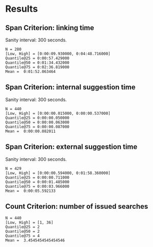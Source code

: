 # Results


## Span Criterion:  linking time

Sanity interval: 300 seconds.

```
N = 280
[Low, High] = [0:00:09.930000, 0:04:48.716000]
Quantile@25 = 0:00:57.429000
Quantile@50 = 0:01:34.432000
Quantile@75 = 0:02:36.819000
Mean =  0:01:52.063464
```


## Span Criterion:  internal suggestion time

Sanity interval: 300 seconds.

```
N = 440
[Low, High] = [0:00:00.015000, 0:00:00.537000]
Quantile@25 = 0:00:00.050000
Quantile@50 = 0:00:00.063000
Quantile@75 = 0:00:00.087000
Mean =  0:00:00.082011
```


## Span Criterion:  external suggestion time

Sanity interval: 300 seconds.

```
N = 429
[Low, High] = [0:00:00.594000, 0:01:58.360000]
Quantile@25 = 0:00:00.711000
Quantile@50 = 0:00:01.485000
Quantile@75 = 0:00:03.966000
Mean =  0:00:05.592133
```


## Count Criterion:  number of issued searches


```
N = 440
[Low, High] = [1, 36]
Quantile@25 = 2
Quantile@50 = 2
Quantile@75 = 4
Mean =  3.4545454545454546
```

